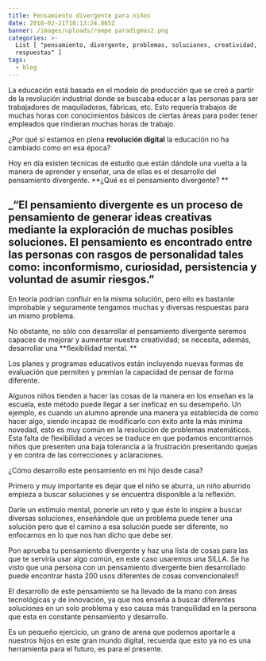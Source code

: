 ```yaml
---
title: Pensamiento divergente para niños
date: 2018-02-21T18:13:24.865Z
banner: /images/uploads/rompe paradigmas2.png
categories: >-
  List [ "pensamiento, divergente, problemas, soluciones, creatividad,
  respuestas" ]
tags:
  - blog
---
```

La educación está basada en el modelo de producción que se creó a partir de la revolución industrial donde se buscaba educar a las personas para ser trabajadores de maquiladoras, fábricas, etc. Esto requería trabajos de muchas horas con conocimientos básicos de ciertas áreas para poder tener empleados que rindieran muchas horas de trabajo.

¿Por qué si estamos en plena **revolución digital** la educación no ha cambiado como en esa época?

Hoy en día existen técnicas de estudio que están dándole una vuelta a la manera de aprender y enseñar, una de ellas es el desarrollo del pensamiento divergente. **¿Qué es el pensamiento divergente?
**

## _“El pensamiento divergente es un proceso de pensamiento de generar ideas creativas mediante la exploración de muchas posibles soluciones. El pensamiento es encontrado entre las personas con rasgos de personalidad tales como: inconformismo, curiosidad, persistencia y voluntad de asumir riesgos.”



En teoría podrían confluir en la misma solución, pero ello es bastante improbable y seguramente tengamos muchas y diversas respuestas para un mismo problema.

No obstante, no sólo con desarrollar el pensamiento divergente seremos capaces de mejorar y aumentar nuestra creatividad; se necesita, además, desarrollar una **flexibilidad mental.
**

Los planes y programas educativos están incluyendo nuevas formas de evaluación que permiten y premian la capacidad de pensar de forma diferente.

Algunos niños tienden a hacer las cosas de la manera en los enseñan es la escuela, este método puede llegar a ser ineficaz en su desempeño. Un ejemplo, es cuando un alumno aprende una manera ya establecida de como hacer algo, siendo incapaz de modificarlo con éxito ante la más mínima novedad, esto es muy común en la resolución de problemas matemáticos. Esta falta de flexibilidad a veces se traduce en que podamos  encontrarnos  niños que presenten una baja tolerancia a la frustración presentando quejas y en contra de las correcciones y aclaraciones.

¿Cómo desarrollo este pensamiento en mi hijo desde casa?

Primero y muy importante es dejar que el niño se aburra, un niño aburrido empieza a buscar soluciones y se encuentra disponible a la reflexión.

Darle un estímulo mental, ponerle un reto y que éste lo inspire a buscar diversas soluciones, enseñándole que un problema puede tener una solución pero que el camino a esa solución puede ser diferente, no enfocarnos en lo que nos han dicho que debe ser.

Pon aprueba tu pensamiento divergente y haz una lista de cosas para las que te serviría usar algo común, en este caso usaremos una SILLA. Se ha visto que una persona con un pensamiento divergente bien desarrollado puede encontrar hasta 200 usos diferentes de cosas convencionales!!

El desarrollo de este pensamiento se ha llevado de la mano con áreas tecnológicas y de innovación, ya que nos enseña a buscar diferentes soluciones en un solo problema y eso causa más tranquilidad en la persona que esta en constante pensamiento y desarrollo.

Es un pequeño ejercicio, un grano de arena que podemos aportarle a nuestros hijos en este gran mundo digital, recuerda que esto ya no es una herramienta para el futuro, es para el presente.
